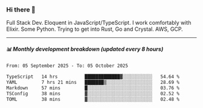 ### Hi there 👋

Full Stack Dev. Eloquent in JavaScript/TypeScript. I work comfortably with Elixir. Some Python. Trying to get into Rust, Go and Crystal. AWS, GCP.

***

##### 📊 Monthly development breakdown (updated every 8 hours)

<!--START_SECTION:waka-->

```txt
From: 05 September 2025 - To: 05 October 2025

TypeScript   14 hrs          █████████████▓░░░░░░░░░░░   54.64 %
YAML         7 hrs 21 mins   ███████▒░░░░░░░░░░░░░░░░░   28.69 %
Markdown     57 mins         █░░░░░░░░░░░░░░░░░░░░░░░░   03.76 %
TSConfig     38 mins         ▓░░░░░░░░░░░░░░░░░░░░░░░░   02.52 %
TOML         38 mins         ▓░░░░░░░░░░░░░░░░░░░░░░░░   02.48 %
```

<!--END_SECTION:waka-->
